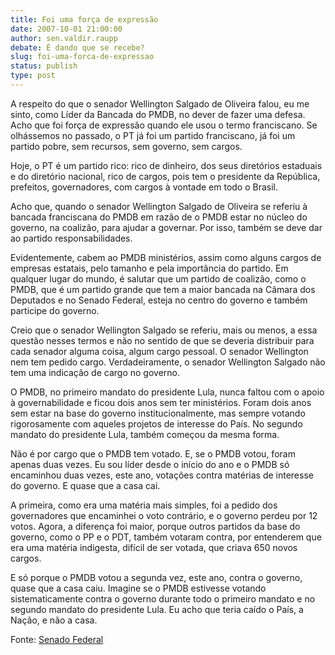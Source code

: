 ```yaml
---
title: Foi uma força de expressão
date: 2007-10-01 21:00:00
author: sen.valdir.raupp
debate: É dando que se recebe?
slug: foi-uma-forca-de-expressao
status: publish 
type: post
---
```


  
A respeito do que o senador Wellington Salgado de Oliveira falou, eu me sinto, como Líder da Bancada do PMDB, no dever de fazer uma defesa. Acho que foi força de expressão quando ele usou o termo franciscano. Se olhássemos no passado, o PT já foi um partido franciscano, já foi um partido pobre, sem recursos, sem governo, sem cargos.  
  
Hoje, o PT é um partido rico: rico de dinheiro, dos seus diretórios estaduais e do diretório nacional, rico de cargos, pois tem o presidente da República, prefeitos, governadores, com cargos à vontade em todo o Brasil.   
  
Acho que, quando o senador Wellington Salgado de Oliveira se referiu à bancada franciscana do PMDB em razão de o PMDB estar no núcleo do governo, na coalizão, para ajudar a governar. Por isso, também se deve dar ao partido responsabilidades.  
  
Evidentemente, cabem ao PMDB ministérios, assim como alguns cargos de empresas estatais, pelo tamanho e pela importância do partido. Em qualquer lugar do mundo, é salutar que um partido de coalizão, como o PMDB, que é um partido grande que tem a maior bancada na Câmara dos Deputados e no Senado Federal, esteja no centro do governo e também participe do governo.   
  
Creio que o senador Wellington Salgado se referiu, mais ou menos, a essa questão nesses termos e não no sentido de que se deveria distribuir para cada senador alguma coisa, algum cargo pessoal. O senador Wellington nem tem pedido cargo. Verdadeiramente, o senador Wellington Salgado não tem uma indicação de cargo no governo.  
  
O PMDB, no primeiro mandato do presidente Lula, nunca faltou com o apoio à governabilidade e ficou dois anos sem ter ministérios. Foram dois anos sem estar na base do governo institucionalmente, mas sempre votando rigorosamente com aqueles projetos de interesse do País. No segundo mandato do presidente Lula, também começou da mesma forma.  
  
Não é por cargo que o PMDB tem votado. E, se o PMDB votou, foram apenas duas vezes. Eu sou líder desde o início do ano e o PMDB só encaminhou duas vezes, este ano, votações contra matérias de interesse do governo. E quase que a casa cai.   
  
A primeira, como era uma matéria mais simples, foi a pedido dos governadores que encaminhei o voto contrário, e o governo perdeu por 12 votos. Agora, a diferença foi maior, porque outros partidos da base do governo, como o PP e o PDT, também votaram contra, por entenderem que era uma matéria indigesta, difícil de ser votada, que criava 650 novos cargos.  
  
E só porque o PMDB votou a segunda vez, este ano, contra o governo, quase que a casa caiu. Imagine se o PMDB estivesse votando sistematicamente contra o governo durante todo o primeiro mandato e no segundo mandato do presidente Lula. Eu acho que teria caído o País, a Nação, e não a casa.  
  
Fonte: [Senado Federal](http://www.senado.gov.br/sf/atividade/Plenario/sessao/disc/listaDisc.asp?s=167.1.53.O)

